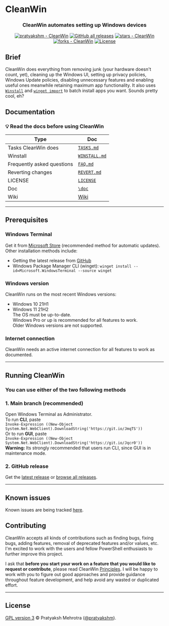 # CleanWin
<h3 align ="center">CleanWin automates setting up Windows devices</h3>
<p align="center">
<a href="https://github.com/pratyakshm/CleanWin"><img src="https://img.shields.io/static/v1?label=pratyakshm&message=CleanWin&color=blue&logo=github" alt="pratyakshm - CleanWin"></a>
<a href="https://github.com/pratyakshm/CleanWin"><img alt="GitHub all releases" src="https://img.shields.io/github/downloads/pratyakshm/CleanWin/total?color=blue"></a>
<a href="https://github.com/pratyakshm/CleanWin"><img src="https://img.shields.io/github/stars/pratyakshm/CleanWin?style=social" alt="stars - CleanWin"></a>
<a href="https://github.com/pratyakshm/CleanWin"><img src="https://img.shields.io/github/forks/pratyakshm/CleanWin?style=social" alt="forks - CleanWin"></a>
<a href="#license"><img src="https://img.shields.io/badge/License-GPL_v3-blue" alt="License"></a>
</p>

## Brief
CleanWin does everything from removing junk (your hardware doesn't count, yet), cleaning up the Windows UI, setting up privacy policies, Windows Update policies, disabling unnecessary features and enabling useful ones meanwhile retaining maximum app functionality. It also uses [`Winstall`](https://github.com/pratyakshm/CleanWin/blob/main/doc/WINSTALL.md) and [`winget import`](https://docs.microsoft.com/en-us/windows/package-manager/winget/import) to batch install apps you want. Sounds pretty cool, eh?

## Documentation
### 💡 Read the docs before using CleanWin
| Type | Doc | 
|--------------|--------|
| Tasks CleanWin does | [`TASKS.md`](https://github.com/pratyakshm/CleanWin/blob/main/doc/TASKS.md) |
| Winstall | [`WINSTALL.md`](https://github.com/pratyakshm/CleanWin/blob/main/doc/WINSTALL.md) |
| Frequently asked questions | [`FAQ.md`](https://github.com/pratyakshm/CleanWin/blob/main/doc/FAQ.md) |
| Reverting changes | [`REVERT.md`](https://github.com/pratyakshm/CleanWin/blob/main/doc/REVERT.md) |
| LICENSE | [`LICENSE`](https://github.com/pratyakshm/CleanWin/blob/main/LICENSE) |
| Doc     | [`\doc`](https://github.com/pratyakshm/CleanWin/tree/main/doc) |
| Wiki | [Wiki](https://github.com/pratyakshm/CleanWin/wiki) | 

***

## Prerequisites
### Windows Terminal  
Get it from [Microsoft Store](https://www.microsoft.com/store/productId/9N0DX20HK701) (recommended method for automatic updates).  
Other installation methods include: 
   - Getting the latest release from [GitHub](https://github.com/microsoft/terminal/releases)
   - Windows Package Manager CLI (winget): ``winget install --id=Microsoft.WindowsTerminal --source winget``   
### Windows version
CleanWin runs on the most recent Windows versions:
- Windows 10 21H1 
- Windows 11 21H2  
The OS must be up-to-date.  
Windows Pro or up is recommended for all features to work.   
Older Windows versions are not supported.  
### Internet connection
CleanWin needs an active internet connection for all features to work as documented.

***

## Running CleanWin
### You can use either of the two following methods
### 1. Main branch (recommended)
Open Windows Terminal as Administrator.  
To run **CLI**, paste  
`Invoke-Expression ((New-Object System.Net.WebClient).DownloadString('https://git.io/JmqTS'))`   
Or to run **GUI**, paste  
`Invoke-Expression ((New-Object System.Net.WebClient).DownloadString('https://git.io/Jqcr0'))`   
**Warning:** Its strongly recommended that users run CLI, since GUI is in maintenance mode.
### 2. GitHub release
  Get the [latest release](https://github.com/pratyakshm/CleanWin/releases/latest) or [browse all releases](https://github.com/pratyakshm/CleanWin/releases).
   
***

## Known issues
Known issues are being tracked [here](https://github.com/pratyakshm/CleanWin/issues/16).  

## Contributing 
CleanWin accepts all kinds of contributions such as finding bugs, fixing bugs, adding features, removal of deprecated features and/or values, etc. I'm excited to work with the users and fellow PowerShell enthusiasts to further improve this project.

I ask that **before you start your work on a feature that you would like to request or contribute**, please read CleanWin [Principles](https://github.com/pratyakshm/CleanWin/wiki/Principles). I will be happy to work with you to figure out good approaches and provide guidance throughout feature development, and help avoid any wasted or duplicated effort.

***

## License
[GPL version 3](https://github.com/pratyakshm/CleanWin/blob/main/LICENSE) ©️ Pratyaksh Mehrotra ([@pratyakshm](https://github.com/pratyakshm)).
